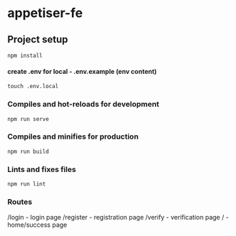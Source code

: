 # appetiser-fe

## Project setup

```
npm install
```

#### create .env for local - .env.example (env content)

```
touch .env.local
```

### Compiles and hot-reloads for development

```
npm run serve
```

### Compiles and minifies for production

```
npm run build
```

### Lints and fixes files

```
npm run lint
```

### Routes

/login - login page
/register - registration page
/verify - verification page
/ - home/success page
